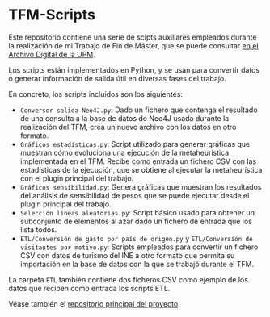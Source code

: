 # TFM-Scripts
Este repositorio contiene una serie de scipts auxiliares empleados durante la realización de mi Trabajo de Fin de Máster, que se puede consultar [en el Archivo Digital de la UPM](https://oa.upm.es/71403/).

Los scripts están implementados en Python, y se usan para convertir datos o generar información de salida útil en diversas fases del trabajo.

En concreto, los scripts incluidos son los siguientes:

- `Conversor salida Neo4J.py`: Dado un fichero que contenga el resultado de una consulta a la base de datos de Neo4J usada durante la realización del TFM, crea un nuevo archivo con los datos en otro formato.
- `Gráficos estadísticas.py`: Script utilizado para generar gráficas que muestran cómo evoluciona una ejecución de la metaheurística implementada en el TFM. Recibe como entrada un fichero CSV con las estadísticas de la ejecución, que se obtiene al ejecutar la metaheurística con el plugin principal del trabajo.
- `Gráficos sensibilidad.py`: Genera gráficas que muestran los resultados del análisis de sensibilidad de pesos que se puede ejecutar desde el plugin principal del trabajo.
- `Selección líneas aleatorias.py`: Script básico usado para obtener un subconjunto de elementos al azar dado un fichero de entrada que los lista todos.
- `ETL/Conversión de gasto por país de origen.py` y `ETL/Conversión de visitantes por motivo.py`: Scripts empleados para convertir un fichero CSV con datos de turismo del INE a otro formato que permita su importación en la base de datos con la que se trabajó durante el TFM.

La carpeta `ETL` también contiene dos ficheros CSV como ejemplo de los datos que reciben como entrada los scripts ETL.

Véase también el [repositorio principal del proyecto](https://github.com/aledomcam/TFM-EarlyWarn).
